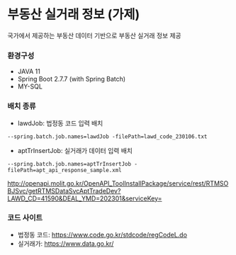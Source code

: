 # 부동산 실거래 정보 (가제)

국가에서 제공하는 부동산 데이터 기반으로 부동산 실거래 정보 제공

### 환경구성

- JAVA 11
- Spring Boot 2.7.7 (with Spring Batch)
- MY-SQL

### 배치 종류

- lawdJob: 법정동 코드 입력 배치

```
--spring.batch.job.names=lawdJob -filePath=lawd_code_230106.txt
```

- aptTrInsertJob: 실거래가 데이터 입력 배치

```
--spring.batch.job.names=aptTrInsertJob -filePath=apt_api_response_sample.xml
```

http://openapi.molit.go.kr/OpenAPI_ToolInstallPackage/service/rest/RTMSOBJSvc/getRTMSDataSvcAptTradeDev?LAWD_CD=41590&DEAL_YMD=202301&serviceKey=

### 코드 사이트

- 법정동 코드: https://www.code.go.kr/stdcode/regCodeL.do
- 실거래가: https://www.data.go.kr/
